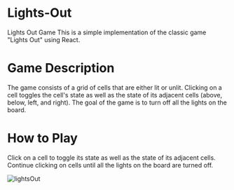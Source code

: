 # Lights-Out
Lights Out Game
This is a simple implementation of the classic game "Lights Out" using React.

# Game Description
The game consists of a grid of cells that are either lit or unlit. 
Clicking on a cell toggles the cell's state as well as the state of its adjacent cells (above, below, left, and right). 
The goal of the game is to turn off all the lights on the board.

# How to Play
Click on a cell to toggle its state as well as the state of its adjacent cells.
Continue clicking on cells until all the lights on the board are turned off.

![lightsOut](https://user-images.githubusercontent.com/63034314/237010875-8de116f3-1076-4fb2-bcab-f571b72f5105.gif)

